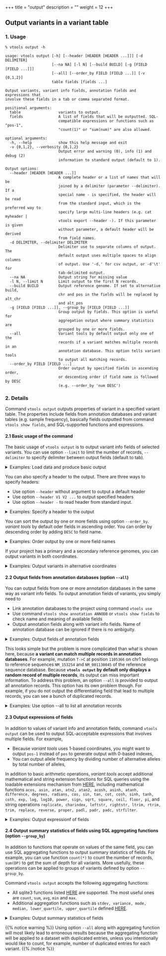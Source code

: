 +++
title = "output"
description = ""
weight = 12
+++




##  Output variants in a variant table

### 1. Usage

    % vtools output -h

    usage: vtools output [-h] [--header [HEADER [HEADER ...]]] [-d DELIMITER]
                         [--na NA] [-l N] [--build BUILD] [-g [FIELD [FIELD ...]]]
                         [--all] [--order_by FIELD [FIELD ...]] [-v {0,1,2}]
                         table fields [fields ...]

    Output variants, variant info fields, annotation fields and expressions that
    involve these fields in a tab or comma separated format.

    positional arguments:
      table                 variants to output.
      fields                A list of fields that will be outputted. SQL-
                            compatible expressions or functions such as "pos-1",
                            "count(1)" or "sum(num)" are also allowed.

    optional arguments:
      -h, --help            show this help message and exit
      -v {0,1,2}, --verbosity {0,1,2}
                            Output error and warning (0), info (1) and debug (2)
                            information to standard output (default to 1).

    Output options:
      --header [HEADER [HEADER ...]]
                            A complete header or a list of names that will be
                            joined by a delimiter (parameter --delimiter). If a
                            special name - is specified, the header will be read
                            from the standard input, which is the preferred way to
                            specify large multi-line headers (e.g. cat myheader |
                            vtools export --header -). If this parameter is given
                            without parameter, a default header will be derived
                            from field names.
      -d DELIMITER, --delimiter DELIMITER
                            Delimiter use to separate columns of output. The
                            default output uses multiple spaces to align columns
                            of output. Use '-d,' for csv output, or -d'\t' for
                            tab-delimited output.
      --na NA               Output string for missing value
      -l N, --limit N       Limit output to the first N records.
      --build BUILD         Output reference genome. If set to alternative build,
                            chr and pos in the fields will be replaced by alt_chr
                            and alt_pos
      -g [FIELD [FIELD ...]], --group_by [FIELD [FIELD ...]]
                            Group output by fields. This option is useful for
                            aggregation output where summary statistics are
                            grouped by one or more fields.
      --all                 Variant tools by default output only one of the
                            records if a variant matches multiple records in an
                            annotation database. This option tells variant tools
                            to output all matching records.
      --order_by FIELD [FIELD ...]
                            Order output by specified fields in ascending order,
                            or descending order if field name is followed by DESC
                            (e.g. --order_by 'num DESC')




### 2. Details

Command `vtools output` outputs properties of variant in a specified variant table. The properties include fields from annotation databases and variant tables (e.g. sample frequency), basically fields outputted from command `vtools show fields`, and SQL-supported functions and expressions.



#### 2.1 Basic usage of the command

The basic usage of `vtools output` is to output variant info fields of selected variants. You can use option `--limit` to limit the number of records, `--delimiter` to specify delimiter between output fields (default to tab).

<details><summary> Examples: Load data and produce basic output</summary> Let us load a small project from online

    % vtools init import --parent vt_testData_v3
    % vtools import CEU_hg19.vcf --var_info AA AC AN DP --geno_info DP --build hg19



This project has a single variant table and 8 variant info fields. To view variants with the fields, we can



    % vtools output variant chr pos ref alt aa ac an dp -l 10

    1   10533   G   C   .   6   120 423
    1   51479   T   A   .   29  120 188
    1   51928   G   A   .   5   120 192
    1   54586   T   C   C   2   120 166
    1   54676   C   T   T   2   120 131
    1   54708   G   C   g   7   120 135
    1   55299   C   T   c   20  120 166
    1   62203   T   C   C   18  120 159
    1   63671   G   A   G   18  120 243
    1   86028   T   C   .   11  120 182


The first parameter is name of a variant table, which does not have to be the master variant table `variant`. For example, you can create a variant table using variants with `T` as ancestral allele,

    % vtools select variant 'aa="T"' -t 'aa=T'

    Running: 0 0.0/s in 00:00:00
    INFO: 22 variants selected.


and view the content of this variant table as follows:

    % vtools output 'aa=T' chr pos ref alt aa ac an dp -l 10

    1   54676       C   T   T   2   120 131
    22  51158111    T   C   T   1   120 298
    22  51158301    T   C   T   7   120 169
    22  51162850    C   T   T   41  120 367
    22  51164115    C   T   T   52  120 357
    22  51164287    T   C   T   37  120 331
    22  51172460    T   C   T   3   120 274
    22  51174939    C   T   T   4   120 317
    22  51176164    T   C   T   3   120 380
    22  51186228    C   T   T   51  120 253


You can use comma to separate values using option `-d,`

    % vtools output variant chr pos ref alt aa ac an dp -l 10 -d,

    1,10533,G,C,.,6,120,423
    1,51479,T,A,.,29,120,188
    1,51928,G,A,.,5,120,192
    1,54586,T,C,C,2,120,166
    1,54676,C,T,T,2,120,131
    1,54708,G,C,g,7,120,135
    1,55299,C,T,c,20,120,166
    1,62203,T,C,C,18,120,159
    1,63671,G,A,G,18,120,243
    1,86028,T,C,.,11,120,182



or option `-d'\t'` to produce tab-delimited output:



    % vtools output variant chr pos ref alt aa ac an dp -l 10 -d'\t'

    1   10533   G   C   .   6   120 423
    1   51479   T   A   .   29  120 188
    1   51928   G   A   .   5   120 192
    1   54586   T   C   C   2   120 166
    1   54676   C   T   T   2   120 131
    1   54708   G   C   g   7   120 135
    1   55299   C   T   c   20  120 166
    1   62203   T   C   C   18  120 159
    1   63671   G   A   G   18  120 243
    1   86028   T   C   .   11  120 182



</details>

You can also specify a header to the output. There are three ways to specify headers:



*   Use option `--header` without argument to output a default header
*   Use option `--header V1 V2 ...` to output specified headers
*   Use option `--header -` to read header from standard input.

<details><summary> Examples: Specify a header to the output</summary> The easiest way to add a header is to use parameter `--header` and let *variant tools* generate a default header from field names:

    % vtools output variant chr pos ref alt aa ac --header -l 10

    chr pos     ref alt aa  ac
    1   10533   G   C   .   6
    1   51479   T   A   .   29
    1   51928   G   A   .   5
    1   54586   T   C   C   2
    1   54676   C   T   T   2
    1   54708   G   C   g   7
    1   55299   C   T   c   20
    1   62203   T   C   C   18
    1   63671   G   A   G   18
    1   86028   T   C   .   11



If you are unhappy about the default header, you can specify one manually



    % vtools output variant chr pos ref alt aa ac --header chr pos ref alt 'ancestral allele' 'ancestral count' -l 10 -d,

    chr,pos,ref,alt,ancestral allele,ancestral count
    1,10533,G,C,.,6
    1,51479,T,A,.,29
    1,51928,G,A,.,5
    1,54586,T,C,C,2
    1,54676,C,T,T,2
    1,54708,G,C,g,7
    1,55299,C,T,c,20
    1,62203,T,C,C,18
    1,63671,G,A,G,18
    1,86028,T,C,.,11


If you have a longer header, or a header that is saved in a file, you can send the header to `vtools output` through its standard input



    % echo chr pos ref alt 'ancestral allele' 'ancestral count' | vtools output variant chr pos ref alt aa ac --header - -l 10

    chr pos ref alt ancestral allele ancestral count
    1   10533   G   C   .   6
    1   51479   T   A   .   29
    1   51928   G   A   .   5
    1   54586   T   C   C   2
    1   54676   C   T   T   2
    1   54708   G   C   g   7
    1   55299   C   T   c   20
    1   62203   T   C   C   18
    1   63671   G   A   G   18
    1   86028   T   C   .   11


</details>

You can sort the output by one or more fields using option `--order_by`. *variant tools* by default oder fields in ascending order. You can order by descending order by adding `DESC` to field name.

<details><summary> Examples: Order output by one or more field names</summary> You can oder the output using option `--order_by`, for example

    % vtools output variant chr pos ref alt aa ac --order_by ac alt -l 10

    1   526727      G   A   .   1
    1   726440      G   A   .   1
    1   773106      G   A   g   1
    1   809700      G   A   -   1
    22  51158111    T   C   T   1
    22  51176004    G   C   G   1
    1   793947      A   G   N   1
    1   776876      C   T   c   1
    22  51197087    C   T   C   1
    1   88316       G   A   .   2


You can order in descending oder by specifying `DESC` after field name, for example

    % vtools output variant chr pos ref alt aa ac --order_by 'ac DESC' 'aa' -l 10

    1   814790      C   T   c   7,2
    1   814790      C   G   c   7,2
    1   799463      T   C   N   120
    1   780027      G   T   t   120
    1   792480      C   T   t   120
    1   812751      T   C   N   119
    1   804540      T   C   t   119
    1   723891      G   C   .   114
    22  51173542    T   C   C   113
    22  51185848    G   A   A   110


</details>

If your project has a primary and a secondary reference genomes, you can output variants in both coordinates.

<details><summary> Examples: Output variants in alternative coordinates</summary> Our sample project uses the hg18 reference genome. We can add an alternative reference genome by mapping all variants from hg18 to hg19 coordinates:

    % vtools liftover hg38

    INFO: Downloading liftOver chain file from UCSC
    INFO: Exporting variants in BED format
    Exporting variants: 100% [================================] 288 69.0K/s in 00:00:00
    INFO: Running UCSC liftOver tool
    Updating table variant: 100% [============================] 288 537.9/s in 00:00:00



You can output variants in the primary reference genome,

    % vtools output variant chr pos ref alt aa ac --header  --order_by ac --build hg19 -l 10

    chr pos         ref alt aa  ac
    1   526727      G   A   .   1
    1   726440      G   A   .   1
    1   773106      G   A   g   1
    1   776876      C   T   c   1
    1   793947      A   G   N   1
    1   809700      G   A   -   1
    22  51158111    T   C   T   1
    22  51176004    G   C   G   1
    22  51197087    C   T   C   1
    1   54586       T   C   C   2


or the alternative reference genome using option `--build`

    % vtools output variant chr pos ref alt aa ac --header  --order_by ac --build hg38 -l 10

    chr pos         ref alt aa  ac
    1   591347      G   A   .   1
    1   791060      G   A   .   1
    1   837726      G   A   g   1
    1   841496      C   T   c   1
    1   858567      A   G   N   1
    1   874320      G   A   -   1
    22  50719683    T   C   T   1
    22  50737576    G   C   G   1
    22  50758659    C   T   C   1
    1   54586       T   C   C   2


</details>



#### 2.2 Output fields from annotation databases (option `--all`)

You can output fields from one or more annotation databases in the same way as variant info fields. To output annotation fields of variants, you simply need to

*   Link annotation databases to the project using command `vtools use`
*   Use command `vtools show annotation ANNODB` or `vtools show fields` to check name and meaning of available fields
*   Output annotation fields along with variant info fields. Name of annotation database can be ignored if there is no ambiguity.

<details><summary> Examples: Output fields of annotation fields</summary> Let us use annotation databases `refGene` and `dbSNP`,

    % vtools use refGene

    INFO: Choosing version refGene-hg38_20170201 from 5 available databases.
    INFO: Downloading annotation database annoDB/refGene-hg38_20170201.ann
    INFO: Using annotation DB refGene as refGene in project output.
    INFO: Known human protein-coding and non-protein-coding genes taken from the NCBI RNA reference sequences collection (RefSeq).


    % vtools use dbSNP

    INFO: Choosing version dbSNP-hg38_143 from 10 available databases.
    INFO: Downloading annotation database annoDB/dbSNP-hg38_143.ann
    INFO: Using annotation DB dbSNP as dbSNP in project output.
    INFO: dbSNP version 143, created using vcf file downloaded from NCBI


because this project uses both hg18 and hg19, it can make use of the latest version of `refGene` and `dbSNP` databases that use hg19.

These two databases bring in a large number of annotation fields, as listed by command

    % vtools show fields

    variant.chr (char)      Chromosome name (VARCHAR)
    variant.pos (int)       Position (INT, 1-based)
    variant.ref (char)      Reference allele (VARCHAR, - for missing allele of an insertion)
    variant.alt (char)      Alternative allele (VARCHAR, - for missing allele of an deletion)
    variant.AA (char)
    variant.AC (int)
    variant.AN (int)
    variant.DP (int)
    variant.alt_chr (char)
    variant.alt_pos (int)
    aa=T.chr (char)         Chromosome name (VARCHAR)
    refGene.name (char)     Gene name
    refGene.chr (char)
    refGene.strand (char)   which DNA strand contains the observed alleles
    refGene.txStart (int)   Transcription start position (1-based)
    refGene.txEnd (int)     Transcription end position
    refGene.cdsStart (int)  Coding region start (1-based)
    refGene.cdsEnd (int)    Coding region end
    refGene.exonCount (int) Number of exons
    refGene.exonStarts (char)
                            Starting point of exons (adjusted to 1-based positions)
    refGene.exonEnds (char) Ending point of exons
    refGene.score (int)     Score
    refGene.name2 (char)    Alternative name
    refGene.cdsStartStat (char)
                            cds start stat, can be 'non', 'unk', 'incompl', and 'cmp1'
    refGene.cdsEndStat (char)
                            cds end stat, can be 'non', 'unk', 'incompl', and 'cmp1'
    refGene.exonFrames (char)
                            Exon frame {0,1,2}, or -1 if no frame for exon
    dbSNP.chr (char)
    dbSNP.pos (int)
    dbSNP.name (char)       DB SNP ID (rsname)
    dbSNP.ref (char)        Reference allele (as on the + strand)
    dbSNP.alt (char)        Alternative allele (as on the + strand)
    dbSNP.FILTER (char)     Inconsistent Genotype Submission For At Least One Sample
    dbSNP.RS (int)          dbSNP ID (i.e. rs number)
    dbSNP.RSPOS (int)       Chr position reported in dbSNP
    dbSNP.RV (int)          RS orientation is reversed
    dbSNP.VP (char)         Variation Property.  Documentation is at ftp://ftp.ncbi.nlm.nih.gov/snp/specs/dbSNP_BitField_latest.pdf
    dbSNP.GENEINFO (char)   Pairs each of gene symbol:gene id.  The gene symbol and id are delimited by a colon (:) and each pair is delimited by a vertical bar (|)
    dbSNP.dbSNPBuildID (int)
                            First dbSNP Build for RS
    dbSNP.SAO (int)         Variant Allele Origin: 0 - unspecified, 1 - Germline, 2 - Somatic, 3 - Both
    dbSNP.SSR (int)         Variant Suspect Reason Codes (may be more than one value added together) 0 - unspecified, 1 - Paralog, 2 - byEST, 4 - oldAlign, 8 - Para_EST, 16 - 1kg_failed, 1024 - other
    dbSNP.WGT (int)         Weight, 00 - unmapped, 1 - weight 1, 2 - weight 2, 3 - weight 3 or more
    dbSNP.VC (char)         Variation Class
    dbSNP.PM_flag (int)     Variant is Precious(Clinical,Pubmed Cited)
    dbSNP.TPA_flag (int)    Provisional Third Party Annotation(TPA) (currently rs from PHARMGKB who will give phenotype data)
    dbSNP.PMC_flag (int)    Links exist to PubMed Central article
    dbSNP.S3D_flag (int)    Has 3D structure - SNP3D table
    dbSNP.SLO_flag (int)    Has SubmitterLinkOut - From SNP->SubSNP->Batch.link_out
    dbSNP.NSF_flag (int)    Has non-synonymous frameshift A coding region variation where one allele in the set changes all downstream amino acids. FxnClass = 44
    dbSNP.NSM_flag (int)    Has non-synonymous missense A coding region variation where one allele in the set changes protein peptide. FxnClass = 42
    dbSNP.NSN_flag (int)    Has non-synonymous nonsense A coding region variation where one allele in the set changes to STOP codon (TER). FxnClass = 41
    dbSNP.REF_flag_flag (int)
                            Has reference A coding region variation where one allele in the set is identical to the reference sequence. FxnCode = 8
    dbSNP.SYN_flag (int)    Has synonymous A coding region variation where one allele in the set does not change the encoded amino acid. FxnCode = 3
    dbSNP.U3_flag (int)     In 3' UTR Location is in an untranslated region (UTR). FxnCode = 53
    dbSNP.U5_flag (int)     In 5' UTR Location is in an untranslated region (UTR). FxnCode = 55
    dbSNP.ASS_flag (int)    In acceptor splice site FxnCode = 73
    dbSNP.DSS_flag (int)    In donor splice-site FxnCode = 75
    dbSNP.INT_flag (int)    In Intron FxnCode = 6
    dbSNP.R3_flag (int)     In 3' gene region FxnCode = 13
    dbSNP.R5_flag (int)     In 5' gene region FxnCode = 15
    dbSNP.OTH_flag (int)    Has other variant with exactly the same set of mapped positions on NCBI refernce assembly.
    dbSNP.CFL_flag (int)    Has Assembly conflict. This is for weight 1 and 2 variant that maps to different chromosomes on different assemblies.
    dbSNP.ASP_flag (int)    Is Assembly specific. This is set if the variant only maps to one assembly
    dbSNP.MUT_flag (int)    Is mutation (journal citation, explicit fact): a low frequency variation that is cited in journal and other reputable sources
    dbSNP.VLD_flag (int)    Is Validated.  This bit is set if the variant has 2+ minor allele count based on frequency or genotype data.
    dbSNP.G5A_flag (int)    >5% minor allele frequency in each and all populations
    dbSNP.G5_flag (int)     >5% minor allele frequency in 1+ populations
    dbSNP.HD_flag (int)     Marker is on high density genotyping kit (50K density or greater).  The variant may have phenotype associations present in dbGaP.
    dbSNP.GNO_flag (int)    Genotypes available. The variant has individual genotype (in SubInd table).
    dbSNP.KGValidated_flag (int)
                            1000 Genome validated
    dbSNP.KGPhase1_flag (int)
                            1000 Genome phase 1 (incl. June Interim phase 1)
    dbSNP.KGPilot123_flag (int)
                            1000 Genome discovery all pilots 2010(1,2,3)
    dbSNP.KGPROD_flag (int) Has 1000 Genome submission
    dbSNP.OTHERKG_flag (int)
                            non-1000 Genome submission
    dbSNP.PH3_flag (int)    HAP_MAP Phase 3 genotyped: filtered, non-redundant
    dbSNP.CDA_flag (int)    Variation is interrogated in a clinical diagnostic assay
    dbSNP.LSD_flag (int)    Submitted from a locus-specific database
    dbSNP.MTP_flag (int)    Microattribution/third-party annotation(TPA:GWAS,PAGE)
    dbSNP.OM_flag (int)     Has OMIM/OMIA
    dbSNP.NOC_flag (int)    Contig allele not present in variant allele list. The reference sequence allele at the mapped position is not present in the variant allele list, adjusted for orientation.
    dbSNP.WTD_flag (int)    Is Withdrawn by submitter If one member ss is withdrawn by submitter, then this bit is set.  If all member ss' are withdrawn, then the rs is deleted to SNPHistory
    dbSNP.NOV_flag (int)    Rs cluster has non-overlapping allele sets. True when rs set has more than 2 alleles from different submissions and these sets share no alleles in common.
    dbSNP.CAF (char)        An ordered, comma delimited list of allele frequencies based on 1000Genomes, starting with the reference allele followed by alternate alleles as ordered in the ALT column. Where a 1000Genomes
                            alternate allele is not in the dbSNPs alternate allele set, the allele is added to the ALT column.  The minor allele is the second largest value in the list, and was previuosly reported in
                            VCF as the GMAF.  This is the GMAF reported on the RefSNP and EntrezSNP pages and VariationReporter
    dbSNP.COMMON (int)      RS is a common SNP.  A common SNP is one that has at least one 1000Genomes population with a minor allele of frequency >= 1% and for which 2 or more founders contribute to that minor allele
                            frequency.


You can output annotation fields as follows:



    % vtools output 'aa=T' chr pos ref alt dbSNP.name refGene.name refGene.name2 -l 10

    1  1105366   T  C  rs111751804  NM_001130045  TTLL10
    1  1110240   T  A  rs116321663  NM_001130045  TTLL10
    1  6447088   T  C  rs11800462   NM_003790     TNFRSF25
    1  6447275   T  C  rs3170675    NM_003790     TNFRSF25
    1  11633148  T  G  rs9614       NM_012168     FBXO2
    1  20897488  C  T  rs522496     NM_001122819  KIF17
    1  20903629  T  C  rs2296225    NM_001122819  KIF17
    1  35998535  T  C  rs7537203    NM_022111     CLSPN
    1  36002845  T  G  rs115614983  NM_022111     CLSPN
    1  40510176  T  C  rs2076697    NM_005857     ZMPSTE24


</details>

This looks simple but the problem is more complicated than what is shown here, because **a variant can match multiple records in annotation databases**. For example, mutation `T->C` at position `1105366` on chr1 belongs to reference sequences `NM_153254` and `NM_001130045` of the reference sequence database. Because **`vtools output` by default only displays a random record of multiple records**, its output can miss important information. To address this problem, an option `--all` is provided to output all annotation records. This option has its own problem though. For example, if you do not output the differentiating field that lead to multiple records, you can see a bunch of duplicated records.

<details><summary> Examples: Use option --all to list all annotation records</summary> Using option `--all`, command `vtools output` can display multiple records for a variant:

    % vtools output 'aa=T' chr pos ref alt dbSNP.name refGene.name refGene.name2 --all -l 10

    1   54676       C   T   rs2462492   .           .
    22  51158111    T   C   rs73174428  NM_033517   SHANK3
    22  51158301    T   C   rs117910162 NM_033517   SHANK3
    22  51162850    C   T   rs5770822   NM_033517   SHANK3
    22  51164115    C   T   rs5770996   NM_033517   SHANK3
    22  51164287    T   C   rs6009957   NM_033517   SHANK3
    22  51172460    T   C   rs5770824   .           .
    22  51174939    C   T   rs73174435  NR_134637   LOC105373100
    22  51176164    T   C   rs76593947  NR_134637   LOC105373100
    22  51186228    C   T   rs3865766   .           .



A consequence of this is that duplicated records can be displayed if the field that lead to multiple records is not outputted:

    % vtools output 'aa=T' chr pos ref alt dbSNP.name  refGene.name2 --all -l 10

    1   54676       C   T   rs2462492   .
    22  51158111    T   C   rs73174428  SHANK3
    22  51158301    T   C   rs117910162 SHANK3
    22  51162850    C   T   rs5770822   SHANK3
    22  51164115    C   T   rs5770996   SHANK3
    22  51164287    T   C   rs6009957   SHANK3
    22  51172460    T   C   rs5770824   .
    22  51174939    C   T   rs73174435  LOC105373100
    22  51176164    T   C   rs76593947  LOC105373100
    22  51186228    C   T   rs3865766   .


This is why the output of command `vtools output --all` is usually piped to command `uniq`,

    % vtools output 'aa=T' chr pos ref alt dbSNP.name  refGene.name2 --all -l 10 | uniq


although `uniq` cannot suppress all duplicated records in all cases because it only removes adjacent duplicated records.

</details>



#### 2.3 Output expressions of fields

In addition to values of variant info and annotation fields, command `vtools output` can be used to output SQL-acceptable expressions that involves multiple fields. For example,

*   Because *variant tools* uses 1-based coordinates, you might want to output `pos-1` instead of `pos` to generate output with 0-based indexes,
*   You can output allele frequency by dividing number of alternative alleles by total number of alleles,

In addition to basic arithmetic operations, *variant tools* accept additional mathematical and string extension functions for SQL queries using the loadable extensions mechanism from [HERE][1], including mathematical functions `acos, asin, atan, atn2, atan2, acosh, asinh, atanh, difference, degrees, radians, cos, sin, tan, cot, cosh, sinh, tanh, coth, exp, log, log10, power, sign, sqrt, square, ceil, floor, pi`, and string operations `replicate, charindex, leftstr, rightstr, ltrim, rtrim, trim, replace, reverse, proper, padl, padr, padc, strfilter`.

<details><summary> Examples: Output expressionf of fields</summary> This example demonstrates the use of SQL expressions in command `vtools output`. Note that the sqlite string concatenation operator is `||`.

    % vtools output "aa=T" chr 'pos-1' 'refGene.name2 || "." || refGene.name' 'log(DP)' --header -l 10

    chr pos_1       refGene_name2_refGene_name  log_DP_
    1   54675       .                           4.875197323201151
    22  51158110    SHANK3.NM_033517            5.697093486505405
    22  51158300    SHANK3.NM_033517            5.1298987149230735
    22  51162849    SHANK3.NM_033517            5.905361848054571
    22  51164114    SHANK3.NM_033517            5.877735781779639
    22  51164286    SHANK3.NM_033517            5.802118375377063
    22  51172459    .                           5.6131281063880705
    22  51174938    LOC105373100.NR_134637      5.75890177387728
    22  51176163    LOC105373100.NR_134637      5.940171252720432
    22  51186227    .                           5.53338948872752


As you can see, the default header that *variant tools* generates replaces all non-alphanumeric characters by underscores, and you should most likely specify your own headers in these cases.

</details>



#### 2.4 Output summary statistics of fields using SQL aggregating functions (option `--group_by`)

In addition to functions that operate on values of the same field, you can use SQL aggregating functions to output summary statistics of fields. For example, you can use function `count(*)` to count the number of records, `sum(DP)` to get the sum of depth for all variants. More usefully, these operations can be applied to groups of variants defined by option `--group_by`.

Command `vtools output` accepts the following aggregating functions:

*   All sqlite3 functions listed [HERE][2] are supported. The most useful ones are `count`, `sum`, `avg`, `min` and `max`.
*   Additional aggregation functions such as `stdev, variance, mode, median, lower_quartile, upper_quartile` defined [HERE][1].

<details><summary> Examples: Output summary statistics of fields</summary> The following command calculate the average depth for all variants:



    % vtools output variant 'avg(DP)'

    271.875


You can also output average of depth, grouped by variants that belong to genes,



    % vtools output variant refGene.name2 'count(*)' 'avg(DP)' --group_by refGene.name2 -l 10

    .               161 281.1366459627329
    ACR             5   240.6
    FAM41C          19  294.7894736842105
    FAM87B          8   214.875
    LINC00115       1   122.0
    LINC01128       24  242.29166666666666
    LOC100288069    4   236.75
    LOC105373100    6   332.6666666666667
    RABL2B          22  219.5
    RPL23AP82       20  293.1



Here `count(*)` is used to count the number of variants in each gene, and `NA` is a special group for variants that do not belong to any gene, which can be confirmed by command



    % vtools select variant 'refGene.chr is NULL' --output 'avg(DP)'


    281.1366459627329


Option `--all` should not be used in these commands because this option will lead to multiple entries for some variants, and biase the results. For example, the output of the following command differs from the previous one:

    % vtools output variant refGene.name2 'count(*)' 'avg(DP)' --group_by refGene.name2 --all -l 10

    .               161 281.1366459627329
    ACR             5   240.6
    FAM41C          19  294.7894736842105
    FAM87B          8   214.875
    LINC00115       1   122.0
    LINC01128       128 243.03125
    LOC100288069    4   236.75
    LOC105373100    6   332.6666666666667
    RABL2B          484 219.5
    RPL23AP82       44  256.22727272727275



</details>

{{% notice warning %}}
Using option `--all` along with aggregating function will most likely lead to erroneous results because the aggregating function will be applied to a dataset with duplicated entries, unless you intentionally would like to count, for example, number of duplicated entries for each variant.
{{% /notice %}}

 [1]: http://www.sqlite.org/contrib
 [2]: http://www.sqlite.org/lang_aggfunc.html